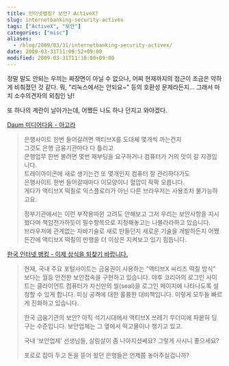 ```yaml
---
title: 인터넷뱅킹? 보안? ActiveX?
slug: internetbanking-security-activex
tags: ["ActiveX", "보안"]
categories: ["misc"]
aliases:
  - /blog/2009/03/31/internetbanking-security-activex/
date: 2009-03-31T11:09:52+09:00
modified: 2009-03-31T11:10:00+09:00
---
```

정말 말도 안되는 우끼는 짜장면이 아닐 수 없으나, 어찌 현재까지의 접근이
조금은 약하게 비춰졌던 것 같다. 뭐, "리눅스에서는 안되요~" 등의 호환성
문제라든지... 그래서 마치 소수의견자의 외침인 냥!  
  
또 하나의 계란이 날아가는데, 어쨌든 나도 하나 던지고 와야겠다.  
  
[Daum 미디어다음 - 아고라](http://agora.media.daum.net/petition/view?id=69984)

> 은행사이트 한번 들어갈려면 액티브X를 도대체 몇개씩 까는건지  
> 그것도 은행 금융기관마다 다 틀리고  
> 은행업무 한번 볼려면 몇번 재부팅을 요구하거나 컴퓨터가 거의 맛이 갈 지경입니다.  
> 트레이아이콘에 새로 생기는건 또 몇개인지 컴퓨터 잘 관리하다가도  
> 은행사이트 한번 들어갈때마다 이모양이니 혈압이 팍팍 오릅니다.  
> 게다가 액티브X 떡칠로 익스플로러가 아닌 다른 브라우저는 사용조차 불가능하고요.  
>   
> 정부기관에서는 이런 부작용따윈 고려도 안해보고 그저 우리는 보안사항을 지시했다며 책임전가하듯이 필수항목으로 지정해놓고는 나몰라라하고 있습니다.  
> 브라우저에 관계없는 자바기술로 새로 만들던지 새로운 기술을 개발하든지 어쨌든간에 액티브X 떡칠의 만행을 더 이상은 지켜보고 있기 힘듭니다.

[한국 인터넷 뱅킹 - 이제 상식을 되찾기 바랍니다.](http://openweb.or.kr/?p=1028)

> 현재, 국내 주요 포털사이트는 금융권이 사용하는 “액티브X 씨리즈 떡칠
> 방식” 보다는 월등 안전한 보안접속을 구현하고 있습니다. 야후 코리아의
> 로그인 사이트는 클라이언트 컴퓨터가 자신만의 씰(seal)을 로그인 페이지에
> 나타나도록 설정할 수 있게 합니다. 피싱 공격에 대한 훌륭한 대비책입니다.
> 이렇게 모두들 빠르게 진화하고 있습니다.  
>   
> 한국 금융기관의 보안? 아직 석기시대에서 액티브X 쓰레기 무더미에 파뭍혀
> 딩구는 수준입니다. 보안업체는 그 옆에서 떡고물이나 챙기고 있고.  
>   
> 국내 ‘보안업체’ 선생님들, 살림살이 좀 나아지셨쎄요? 그렇게 사시니 좋으세요?  
>   
> 포로로 잡아 두고 돈을 뜯어 왔던 은행들은 언제쯤 놓아주실겁니까?  


